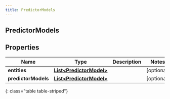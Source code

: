 ```yaml
---
title: PredictorModels
---
```

## PredictorModels


## Properties

| Name | Type | Description | Notes |
| ------------ | ------------- | ------------- | ------------- |
| **entities** | <!----><!---->[**List&lt;PredictorModel&gt;**](PredictorModel.html)<!----> |  |  [optional] |
| **predictorModels** | <!----><!---->[**List&lt;PredictorModel&gt;**](PredictorModel.html)<!----> |  |  [optional] |
{: class="table table-striped"}



